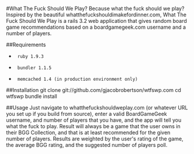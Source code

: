 #What The Fuck Should We Play?
Because what the fuck should we play? Inspired by the beautiful whatthefuckshouldimakefordinner.com, What The Fuck Should We Play is a rails 3.2 web application that gives random board game recommendations based on a boardgamegeek.com username and a number of players.

##Requirements
*      ruby 1.9.3
*      bundler 1.1.5
*      memcached 1.4 (in production environment only)

##Installation
       git clone git://github.com/gjacobrobertson/wtfswp.com
       cd wtfswp
       bundle install
       
##Usage
Just navigate to whatthefuckshouldweplay.com (or whatever URL you set up if you build from source), enter a valid BoardGameGeek username, and number of players that you have, and the app will tell you what the fuck to play. Result will always be a game that the user owns in their BGG Collection, and that is at least recommended for the given number of players. Results are weighted by the user's rating of the game, the average BGG rating, and the suggested number of players poll.